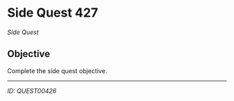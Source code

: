 # Side Quest 427

*Side Quest*

## Objective
Complete the side quest objective.

---
*ID: QUEST00426*
